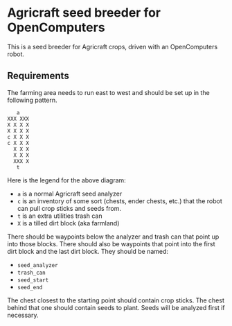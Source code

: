 # Agricraft seed breeder for OpenComputers

This is a seed breeder for Agricraft crops, driven with an OpenComputers
robot.

## Requirements

The farming area needs to run east to west and should be set up in the following pattern.
```
   a
XXX XXX
X X X X
X X X X
c X X X
c X X X
  X X X
  X X X
  XXX X
   t
```

Here is the legend for the above diagram: 
  - `a` is a normal Agricraft seed analyzer
  - `c` is an inventory of some sort (chests, ender chests, etc.) that
    the robot can pull crop sticks and seeds from.
  - `t` is an extra utilities trash can
  - `X` is a tilled dirt block (aka farmland)

There should be waypoints below the analyzer and trash can that point up
into those blocks. There should also be waypoints that point into the
first dirt block and the last dirt block. They should be named:
 - `seed_analyzer`
 - `trash_can`
 - `seed_start`
 - `seed_end`

The chest closest to the starting point should contain crop sticks. The
chest behind that one should contain seeds to plant. Seeds will be
analyzed first if necessary.


